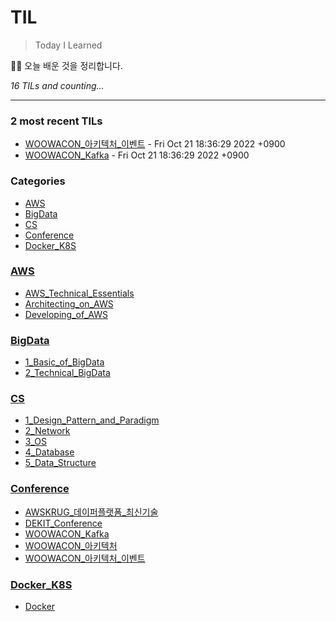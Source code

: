 # TIL
> Today I Learned

🏄‍♂️ 오늘 배운 것을 정리합니다.  


_16 TILs and counting..._

---

### 2 most recent TILs

- [WOOWACON_아키텍처_이벤트](Conference/WOOWACON_아키텍처_이벤트.md) - Fri Oct 21 18:36:29 2022 +0900
- [WOOWACON_Kafka](Conference/WOOWACON_Kafka.md) - Fri Oct 21 18:36:29 2022 +0900

### Categories

- [AWS](#AWS)
- [BigData](#BigData)
- [CS](#CS)
- [Conference](#Conference)
- [Docker_K8S](#Docker_K8S)

### [AWS](#AWS)
- [AWS_Technical_Essentials](AWS/AWS_Technical_Essentials.md)
- [Architecting_on_AWS](AWS/Architecting_on_AWS.md)
- [Developing_of_AWS](AWS/Developing_of_AWS.md)

### [BigData](#BigData)
- [1_Basic_of_BigData](BigData/1_Basic_of_BigData.md)
- [2_Technical_BigData](BigData/2_Technical_BigData.md)

### [CS](#CS)
- [1_Design_Pattern_and_Paradigm](CS/1_Design_Pattern_and_Paradigm.md)
- [2_Network](CS/2_Network.md)
- [3_OS](CS/3_OS.md)
- [4_Database](CS/4_Database.md)
- [5_Data_Structure](CS/5_Data_Structure.md)

### [Conference](#Conference)
- [AWSKRUG_데이퍼플랫폼_최신기술](Conference/AWSKRUG_데이퍼플랫폼_최신기술.md)
- [DEKIT_Conference](Conference/DEKIT_Conference.md)
- [WOOWACON_Kafka](Conference/WOOWACON_Kafka.md)
- [WOOWACON_아키텍처](Conference/WOOWACON_아키텍처.md)
- [WOOWACON_아키텍처_이벤트](Conference/WOOWACON_아키텍처_이벤트.md)

### [Docker_K8S](#Docker_K8S)
- [Docker](Docker_K8S/Docker.md)

[1]: https://simonwillison.net/2020/Apr/20/self-rewriting-readme/
[2]: https://github.com/jbranchaud/til


